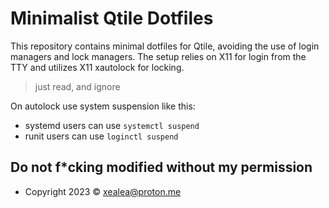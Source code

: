 # Minimalist Qtile Dotfiles

This repository contains minimal dotfiles for Qtile, avoiding the use of login managers and lock managers. The setup relies on X11 for login from the TTY and utilizes X11 xautolock for locking. 

> just read, and ignore

On autolock use system suspension like this:
- systemd users can use `systemctl suspend`
- runit users can use `loginctl suspend`

## Do not f*cking modified without my permission 

- Copyright 2023 © <xealea> xealea@proton.me
